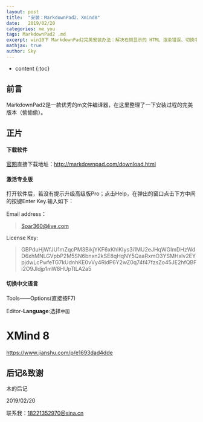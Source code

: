 ```yaml
---
layout: post
title:  "安装：MarkdownPad2、Xmind8"
date:   2019/02/20       
categories: me you
tags: MarkdownPad2 .md
excerpt: win10下 MarkdownPad2完美安装办法：解决右侧显示的 HTML 渲染错误、切换中文模式、专业版激活码
mathjax: true
author: Sky
---
```


* content
{:toc}

## 前言 ##
MarkdownPad2是一款优秀的m文件编译器，在这里整理了一下安装过程的完美版本（偷偷偷）。

## 正片 ##

####  下载软件 ####
[官网](http://markdownpad.com)直接下载地址：[http://markdownpad.com/download.html ](http://markdownpad.com/download.html )


#### 激活专业版 ####
打开软件后，若没有提示升级高级版Pro；点击Help，在弹出的窗口点击下方中间的按键Enter Key.输入如下：

Email address：
> Soar360@live.com

License Key:
>GBPduHjWfJU1mZqcPM3BikjYKF6xKhlKIys3i1MU2eJHqWGImDHzWdD6xhMNLGVpbP2M5SN6bnxn2kSE8qHqNY5QaaRxmO3YSMHxlv2EYpjdwLcPwfeTG7kUdnhKE0vVy4RidP6Y2wZ0q74f47fzsZo45JE2hfQBFi2O9Jldjp1mW8HUpTtLA2a5


#### 切换中文语言 ####

Tools——Options(直接按F7)

Editor-**Language**:选择`中国`









# XMind 8

https://www.jianshu.com/p/e1693dad4dde





## 后记&致谢 ##
木的后记


2019/02/20  

联系我：18221352970@sina.cn









  


